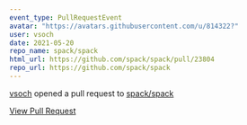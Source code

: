 ```yaml
---
event_type: PullRequestEvent
avatar: "https://avatars.githubusercontent.com/u/814322?"
user: vsoch
date: 2021-05-20
repo_name: spack/spack
html_url: https://github.com/spack/spack/pull/23804
repo_url: https://github.com/spack/spack
---
```


<a href='https://github.com/vsoch' target='_blank'>vsoch</a> opened a pull request to <a href='https://github.com/spack/spack' target='_blank'>spack/spack</a>

<a href='https://github.com/spack/spack/pull/23804' target='_blank'>View Pull Request</a>